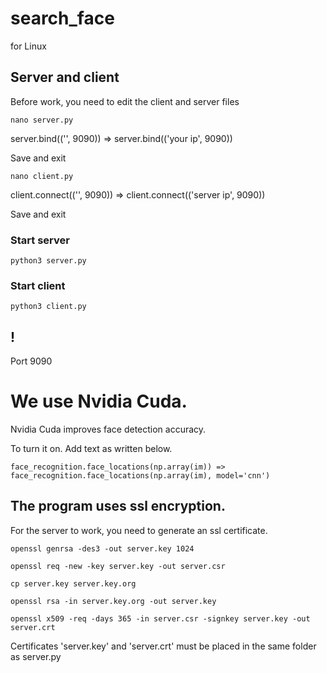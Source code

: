 # search_face

for Linux

## Server and client
Before work, you need to edit the client and server files
```
nano server.py
```
server.bind(('', 9090)) => server.bind(('your ip', 9090))

Save and exit
```
nano client.py
```
client.connect(('', 9090)) => client.connect(('server ip', 9090))

Save and exit

### Start server
```
python3 server.py
```
### Start client
```
python3 client.py
```

## !
Port 9090

# We use Nvidia Cuda.
Nvidia Cuda improves face detection accuracy.

To turn it on. Add text as written below.

```
face_recognition.face_locations(np.array(im)) => face_recognition.face_locations(np.array(im), model='cnn')
```

## The program uses ssl encryption.
For the server to work, you need to generate an ssl certificate.

```
openssl genrsa -des3 -out server.key 1024

openssl req -new -key server.key -out server.csr

cp server.key server.key.org

openssl rsa -in server.key.org -out server.key

openssl x509 -req -days 365 -in server.csr -signkey server.key -out server.crt
```
Certificates 'server.key' and 'server.crt' must be placed in the same folder as server.py